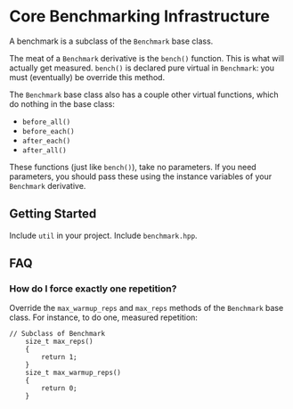 # Core Benchmarking Infrastructure

A benchmark is a subclass of the `Benchmark` base class.

The meat of a `Benchmark` derivative is the `bench()` function. This is what
will actually get measured. `bench()` is declared pure virtual in `Benchmark`:
you must (eventually) be override this method.

The `Benchmark` base class also has a couple other virtual functions, which
do nothing in the base class:

* `before_all()`
* `before_each()`
* `after_each()`
* `after_all()`

These functions (just like `bench()`), take no parameters. If you need
parameters, you should pass these using the instance variables of your
`Benchmark` derivative.

## Getting Started

Include `util` in your project. Include `benchmark.hpp`.

## FAQ

### How do I force exactly one repetition?

Override the `max_warmup_reps` and `max_reps` methods of the `Benchmark` base
class. For instance, to do one, measured repetition:

~~~~
// Subclass of Benchmark
    size_t max_reps()
    {
        return 1;
    }
    size_t max_warmup_reps()
    {
        return 0;
    }
~~~~
